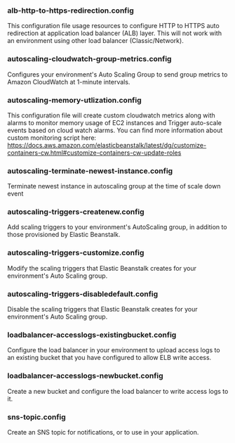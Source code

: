 ### alb-http-to-https-redirection.config
This configuration file usage resources to configure HTTP to HTTPS auto redirection at application load balancer (ALB) layer. This will not work with an environment using other load balancer (Classic/Network).

### autoscaling-cloudwatch-group-metrics.config
Configures your environment's Auto Scaling Group to send group metrics to Amazon CloudWatch at 1-minute intervals.

### autoscaling-memory-utlization.config
This configuration file will create custom cloudwatch metrics along with alarms to monitor memory usage of EC2 instances and Trigger auto-scale events based on cloud watch alarms. You can find more information about custom monitoring script here: https://docs.aws.amazon.com/elasticbeanstalk/latest/dg/customize-containers-cw.html#customize-containers-cw-update-roles

### autoscaling-terminate-newest-instance.config
Terminate newest instance in autoscaling group at the time of scale down event

### autoscaling-triggers-createnew.config
Add scaling triggers to your environment's AutoScaling group, in addition to those provisioned by Elastic Beanstalk.

### autoscaling-triggers-customize.config
Modify the scaling triggers that Elastic Beanstalk creates for your environment's Auto Scaling group.

### autoscaling-triggers-disabledefault.config
Disable the scaling triggers that Elastic Beanstalk creates for your environment's Auto Scaling group.

### loadbalancer-accesslogs-existingbucket.config
Configure the load balancer in your environment to upload access logs to an existing bucket that you have configured to allow ELB write access.

### loadbalancer-accesslogs-newbucket.config
Create a new bucket and configure the load balancer to write access logs to it.

### sns-topic.config
Create an SNS topic for notifications, or to use in your application.
